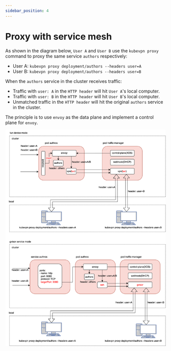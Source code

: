 ```yaml
---
sidebar_position: 4
---
```


# Proxy with service mesh

As shown in the diagram below, `User A` and `User B` use the `kubevpn proxy` command to proxy the same service `authors`
respectively:

- User A: `kubevpn proxy deployment/authors --headers user=A`
- User B: `kubevpn proxy deployment/authors --headers user=B`

When the `authors` service in the cluster receives traffic:

- Traffic with `user: A` in the `HTTP header` will hit `User A`'s local computer.
- Traffic with `user: B` in the `HTTP header` will hit `User B`'s local computer.
- Unmatched traffic in the `HTTP header` will hit the original `authors` service in the cluster.

The principle is to use `envoy` as the data plane and implement a control plane for `envoy`.

![gvisor-mesh.svg](gvisor-mesh.svg)